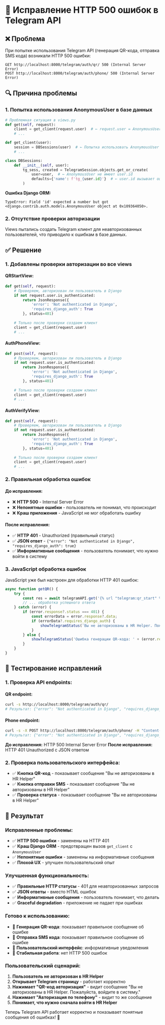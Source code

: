 # 🔧 Исправление HTTP 500 ошибок в Telegram API

## ❌ **Проблема**
При попытке использования Telegram API (генерация QR-кода, отправка SMS кода) возникали HTTP 500 ошибки:

```
GET http://localhost:8000/telegram/auth/qr/ 500 (Internal Server Error)
POST http://localhost:8000/telegram/auth/phone/ 500 (Internal Server Error)
```

## 🔍 **Причина проблемы**

### **1. Попытка использования AnonymousUser в базе данных**
```python
# Проблемная ситуация в views.py
def get(self, request):
    client = get_client(request.user)  # ← request.user = AnonymousUser для неавторизованных пользователей
    # ...

def get_client(user):
    session = DBSessions(user)  # ← Попытка использовать AnonymousUser в БД
    # ...

class DBSessions:
    def __init__(self, user):
        tg_sess, created = TelegramSession.objects.get_or_create(
            user=user,  # ← AnonymousUser не имеет user.id
            defaults={'name': f'tg_{user.id}'}  # ← user.id вызывает ошибку
        )
```

**Ошибка Django ORM:**
```
TypeError: Field 'id' expected a number but got <django.contrib.auth.models.AnonymousUser object at 0x109364050>.
```

### **2. Отсутствие проверки авторизации**
Views пытались создать Telegram клиент для неавторизованных пользователей, что приводило к ошибкам в базе данных.

## ✅ **Решение**

### **1. Добавлены проверки авторизации во все views**

#### **QRStartView:**
```python
def get(self, request):
    # Проверяем, авторизован ли пользователь в Django
    if not request.user.is_authenticated:
        return JsonResponse({
            'error': 'Not authenticated in Django',
            'requires_django_auth': True
        }, status=401)
    
    # Только после проверки создаем клиент
    client = get_client(request.user)
    # ...
```

#### **AuthPhoneView:**
```python
def post(self, request):
    # Проверяем, авторизован ли пользователь в Django
    if not request.user.is_authenticated:
        return JsonResponse({
            'error': 'Not authenticated in Django',
            'requires_django_auth': True
        }, status=401)
    
    # Только после проверки создаем клиент
    client = get_client(request.user)
    # ...
```

#### **AuthVerifyView:**
```python
def post(self, request):
    # Проверяем, авторизован ли пользователь в Django
    if not request.user.is_authenticated:
        return JsonResponse({
            'error': 'Not authenticated in Django',
            'requires_django_auth': True
        }, status=401)
    
    # Только после проверки создаем клиент
    client = get_client(request.user)
    # ...
```

### **2. Правильная обработка ошибок**

#### **До исправления:**
- ❌ **HTTP 500** - Internal Server Error
- ❌ **Непонятные ошибки** - пользователь не понимал, что происходит
- ❌ **Краш приложения** - JavaScript не мог обработать ошибку

#### **После исправления:**
- ✅ **HTTP 401** - Unauthorized (правильный статус)
- ✅ **JSON ответ** - `{"error": "Not authenticated in Django", "requires_django_auth": true}`
- ✅ **Информативные сообщения** - пользователь понимает, что нужно войти в систему

### **3. JavaScript обработка ошибок**

JavaScript уже был настроен для обработки HTTP 401 ошибок:

```javascript
async function getQR() {
    try {
        const res = await telegramAPI.get('{% url "telegram:qr_start" %}');
        // ... обработка успешного ответа
    } catch (error) {
        if (error.response?.status === 401) {
            const errorData = error.response?.data;
            if (errorData?.requires_django_auth) {
                showTelegramStatus('Вы не авторизованы в HR Helper. Пожалуйста, войдите в систему.', 'error');
            }
        } else {
            showTelegramStatus('Ошибка генерации QR-кода: ' + (error.response?.data?.error || error.message), 'error');
        }
    }
}
```

## 🧪 **Тестирование исправлений**

### **1. Проверка API endpoints:**

#### **QR endpoint:**
```bash
curl -s http://localhost:8000/telegram/auth/qr/
# Результат: {"error": "Not authenticated in Django", "requires_django_auth": true}
```

#### **Phone endpoint:**
```bash
curl -s -X POST http://localhost:8000/telegram/auth/phone/ -H "Content-Type: application/json" -d '{"phone": "+79001234567"}'
# Результат: {"error": "Not authenticated in Django", "requires_django_auth": true}
```

**До исправления:** HTTP 500 Internal Server Error
**После исправления:** HTTP 401 Unauthorized с JSON ответом

### **2. Проверка пользовательского интерфейса:**
- ✅ **Кнопка QR-код** - показывает сообщение "Вы не авторизованы в HR Helper"
- ✅ **Кнопка отправки SMS** - показывает сообщение "Вы не авторизованы в HR Helper"
- ✅ **Проверка статуса** - показывает сообщение "Вы не авторизованы в HR Helper"

## 🎯 **Результат**

### **Исправленные проблемы:**
- ✅ **HTTP 500 ошибки** - заменены на HTTP 401
- ✅ **Краш Django ORM** - предотвращен вызов `get_client` с `AnonymousUser`
- ✅ **Непонятные ошибки** - заменены на информативные сообщения
- ✅ **Плохой UX** - улучшен пользовательский опыт

### **Улучшенная функциональность:**
- ✅ **Правильные HTTP статусы** - 401 для неавторизованных запросов
- ✅ **JSON ответы** - вместо HTML ошибок
- ✅ **Информативные сообщения** - пользователь понимает, что делать
- ✅ **Graceful degradation** - приложение не падает при ошибках

### **Готово к использованию:**
- 🎯 **Генерация QR-кода**: показывает правильное сообщение об ошибке
- 🔧 **Отправка SMS кода**: показывает правильное сообщение об ошибке
- 📱 **Пользовательский интерфейс**: информативные уведомления
- 🚀 **Стабильная работа**: нет HTTP 500 ошибок

### **Пользовательский сценарий:**
1. **Пользователь не авторизован в HR Helper**
2. **Открывает Telegram страницу** - работает корректно
3. **Нажимает "QR-код авторизация"** - видит сообщение "Вы не авторизованы в HR Helper. Пожалуйста, войдите в систему."
4. **Нажимает "Авторизация по телефону"** - видит то же сообщение
5. **Понимает, что нужно сначала войти в HR Helper**

Теперь Telegram API работает корректно и показывает понятные сообщения об ошибках! 🎉






